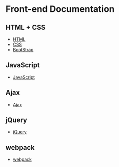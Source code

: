 # Front-end Documentation

## HTML + CSS
- [HTML](/frontend/HTML/)
- [CSS](/frontend/css/)
- [BootStrap](/frontend/BootStrap/)

<!-- ## HTML5+CSS3 -->

<!-- - [html5+css3](/frontend/docsH5C3) -->

## JavaScript

- [JavaScript](/frontend/JavaScript/)

## Ajax

- [Ajax](/frontend/ajax/)

<!-- ## JavaScriptTop -->

<!-- - [javaScriptTop](/frontend/javaScriptTop) -->

<!-- - [domBom](/frontend/domBom) -->

<!-- ## Node
- [node](/frontend/node/) -->

<!-- ## Vue
- [vue](/frontend/vue/) -->

<!-- ## Nuxt
- [nuxt](/frontend/nuxt/) -->

<!-- ## Vuex
- [vuex](/frontend/vuex/) -->

<!-- ## Vuepress -->


## jQuery 

- [jQuery](/frontend/jQuery/)



## webpack

- [webpack](/frontend/webpack/)

